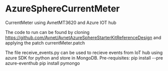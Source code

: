 # AzureSphereCurrentMeter
CurrentMeter using AvnetMT3620 and Azure IOT hub

The code to run can be found by cloning https://github.com/Avnet/AvnetAzureSphereStarterKitReferenceDesign and applying the patch currentMeter.patch

The file receive_events.py can be used to recieve events from IoT hub using azure SDK for python and store in MongoDB.
Pre-requisites: 
pip install --pre azure-eventhub
pip install pymongo
